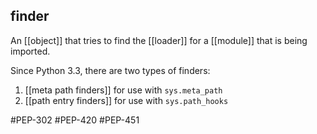 ## finder
An [[object]] that tries to find the [[loader]] for a [[module]] that is being imported.

Since Python 3.3, there are two types of finders:
1. [[meta path finders]] for use with `sys.meta_path`
2. [[path entry finders]] for use with `sys.path_hooks`

#PEP-302  #PEP-420  #PEP-451
